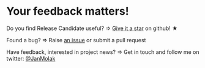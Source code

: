 # Your feedback matters!

Do you find Release Candidate useful? ⇒ [Give it a star](https://github.com/smartcodeltd/release-candidate-maven-plugin/stargazers) on github! &#9733;

Found a bug? ⇒ Raise [an issue](https://github.com/smartcodeltd/release-candidate-maven-plugin/issues) or submit a pull request

Have feedback, interested in project news? ⇒ Get in touch and follow me on twitter: [@JanMolak](https://twitter.com/JanMolak)